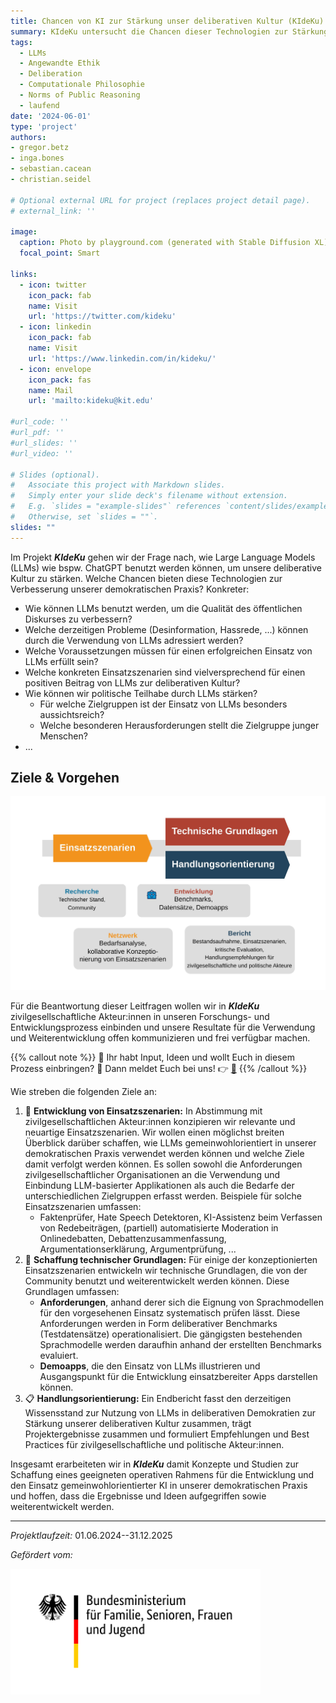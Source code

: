 ```yaml
---
title: Chancen von KI zur Stärkung unser deliberativen Kultur (KIdeKu)
summary: KIdeKu untersucht die Chancen dieser Technologien zur Stärkung unserer deliberativen Kultur, und insbesondere zur Steigerung der Teilhabe an zivilgesellschaftlichen und politischen Debatten.
tags:
  - LLMs
  - Angewandte Ethik
  - Deliberation
  - Computationale Philosophie
  - Norms of Public Reasoning
  - laufend
date: '2024-06-01'
type: 'project'
authors:
- gregor.betz
- inga.bones
- sebastian.cacean
- christian.seidel

# Optional external URL for project (replaces project detail page).
# external_link: ''

image:
  caption: Photo by playground.com (generated with Stable Diffusion XL)
  focal_point: Smart

links:
  - icon: twitter
    icon_pack: fab
    name: Visit
    url: 'https://twitter.com/kideku'
  - icon: linkedin
    icon_pack: fab
    name: Visit
    url: 'https://www.linkedin.com/in/kideku/'
  - icon: envelope
    icon_pack: fas
    name: Mail
    url: 'mailto:kideku@kit.edu'

#url_code: ''
#url_pdf: ''
#url_slides: ''
#url_video: ''

# Slides (optional).
#   Associate this project with Markdown slides.
#   Simply enter your slide deck's filename without extension.
#   E.g. `slides = "example-slides"` references `content/slides/example-slides.md`.
#   Otherwise, set `slides = ""`.
slides: ""
---
```


Im Projekt **_KIdeKu_** gehen wir der Frage nach, wie Large Language Models (LLMs) wie bspw. ChatGPT benutzt werden können, um unsere deliberative Kultur zu stärken. Welche Chancen bieten diese Technologien zur Verbesserung unserer demokratischen Praxis? Konkreter:

+ Wie können LLMs benutzt werden, um die Qualität des öffentlichen Diskurses zu verbessern? 
+ Welche derzeitigen Probleme (Desinformation, Hassrede, ...) können durch die Verwendung von LLMs adressiert werden? 
+ Welche Voraussetzungen müssen für einen erfolgreichen Einsatz von LLMs erfüllt sein? 
+ Welche konkreten Einsatzszenarien sind vielversprechend für einen positiven Beitrag von LLMs zur deliberativen Kultur? 
+ Wie können wir politische Teilhabe durch LLMs stärken?
  + Für welche Zielgruppen ist der Einsatz von LLMs besonders aussichtsreich? 
  + Welche besonderen Herausforderungen stellt die Zielgruppe junger Menschen? 
+ ...

<!-- Ziele -->
## Ziele & Vorgehen

![Vorgehen in KIdeKu](kideku_ziele_ablauf.jpg)

Für die Beantwortung dieser Leitfragen wollen wir in **_KIdeKu_** zivilgesellschaftliche Akteur:innen in unseren Forschungs- und Entwicklungsprozess einbinden und unsere Resultate für die Verwendung und Weiterentwicklung offen kommunizieren und frei verfügbar machen. 


{{% callout note %}}
🙋 Ihr habt Input, Ideen und wollt Euch in diesem Prozess einbringen? 👏 Dann meldet Euch bei uns! 👉 [📧](mailto:kideku.kit.edu)
{{% /callout %}}

Wie streben die folgenden Ziele an: 

1. 👥 **Entwicklung von Einsatzszenarien:** In Abstimmung mit zivilgesellschaftlichen Akteur:innen konzipieren wir relevante und neuartige Einsatzszenarien. Wir wollen einen möglichst breiten Überblick darüber schaffen, wie LLMs gemeinwohlorientiert in unserer demokratischen Praxis verwendet werden können und welche Ziele damit verfolgt werden können. Es sollen sowohl die Anforderungen zivilgesellschaftlicher Organisationen an die Verwendung und Einbindung LLM-basierter Applikationen als auch die Bedarfe der unterschiedlichen Zielgruppen erfasst werden. Beispiele für solche Einsatzszenarien umfassen:
   + Faktenprüfer, Hate Speech Detektoren, KI-Assistenz beim Verfassen von Redebeiträgen, (partiell) automatisierte Moderation in Onlinedebatten, Debattenzusammenfassung, Argumentationserklärung, Argumentprüfung, ... 
2. 🤖 **Schaffung technischer Grundlagen:** Für einige der konzeptionierten Einsatzszenarien entwickeln wir technische Grundlagen, die von der Community benutzt und weiterentwickelt werden können. Diese Grundlagen umfassen:
   + **Anforderungen**, anhand derer sich die Eignung von Sprachmodellen für den vorgesehenen Einsatz systematisch prüfen lässt. Diese Anforderungen werden in Form deliberativer Benchmarks (Testdatensätze) operationalisiert. Die gängigsten bestehenden Sprachmodelle werden daraufhin anhand der erstellten Benchmarks evaluiert.
   + **Demoapps**, die den Einsatz von LLMs illustrieren und Ausgangspunkt für die Entwicklung einsatzbereiter Apps darstellen können. 
3. 📋 **Handlungsorientierung:** Ein Endbericht fasst den derzeitigen Wissensstand zur Nutzung von LLMs in deliberativen Demokratien zur Stärkung unserer deliberativen Kultur zusammen, trägt Projektergebnisse zusammen und formuliert Empfehlungen und Best Practices für zivilgesellschaftliche und politische Akteur:innen.


Insgesamt erarbeiteten wir in **_KIdeKu_** damit Konzepte und Studien zur Schaffung eines geeigneten operativen Rahmens für die Entwicklung und den Einsatz gemeinwohlorientierter KI in unserer demokratischen Praxis und hoffen, dass die Ergebnisse und Ideen aufgegriffen sowie weiterentwickelt werden. 

---
*Projektlaufzeit:* 01.06.2024--31.12.2025

*Gefördert vom:*
<!-- ![Logo BMFSFJ](BMFSFJ_Logo.svg) -->
<img align="left" width="400" src="BMFSFJ_Logo.svg">